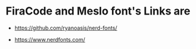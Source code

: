 # FiraCode and Meslo font's Links are
- https://github.com/ryanoasis/nerd-fonts/

- https://www.nerdfonts.com/
